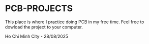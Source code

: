 # PCB-PROJECTS

This place is where I practice doing PCB in my free time. Feel free to dowload the project to your computer.

Ho Chi Minh City - 28/08/2025
